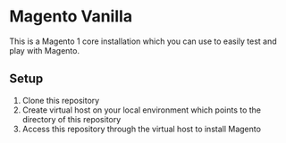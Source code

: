 # Magento Vanilla

This is a Magento 1 core installation which you can use to easily test and play with Magento.

## Setup

1. Clone this repository
2. Create virtual host on your local environment which points to the directory of this repository
3. Access this repository through the virtual host to install Magento
